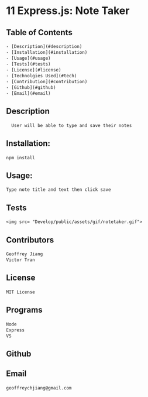# 11 Express.js: Note Taker


  ## Table of Contents
    - [Description](#description)
    - [Installation](#installation)
    - [Usage](#usage)
    - [Tests](#tests)
    - [License](#license)
    - [Technolgies Used](#tech)
    - [Contribution](#contribution)
    - [Github](#github)
    - [Email](#email)
    
  ## Description
      User will be able to type and save their notes
  ## Installation:
    npm install
  ## Usage:
    Type note title and text then click save
  ## Tests
    
    <img src= "Develop/public/assets/gif/notetaker.gif">
  
  ## Contributors
    Geoffrey Jiang 
    Victor Tran  
  ## License
    MIT License  
  ## Programs
    Node
    Express
    VS
  ## Github
    
  ## Email
    geoffreychjiang@gmail.com